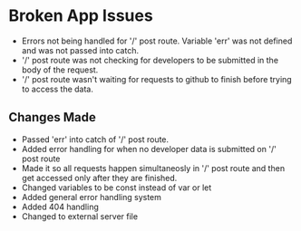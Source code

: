 # Broken App Issues
- Errors not being handled for '/' post route. Variable 'err' was not defined and was not passed into catch.
- '/' post route was not checking for developers to be submitted in the body of the request.
- '/' post route wasn't waiting for requests to github to finish before trying to access the data.

## Changes Made
- Passed 'err' into catch of '/' post route.
- Added error handling for when no developer data is submitted on '/' post route
- Made it so all requests happen simultaneosly in '/' post route and then get accessed only after they are finished.
- Changed variables to be const instead of var or let
- Added general error handling system
- Added 404 handling
- Changed to external server file